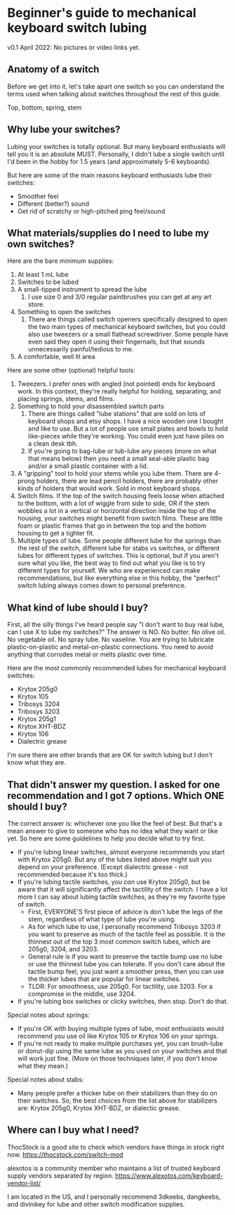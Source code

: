# Beginner's guide to mechanical keyboard switch lubing

v0.1 April 2022: No pictures or video links yet.

## Anatomy of a switch

Before we get into it, let's take apart one switch so you can understand the terms used when talking about switches throughout the rest of this guide.

Top, bottom, spring, stem

## Why lube your switches?

Lubing your switches is totally optional. But many keyboard enthusiasts will tell you it is an absolute MUST.  Personally, I didn't lube a single switch until I'd been in the hobby for 1.5 years (and approximately 5-6 keyboards).

But here are some of the main reasons keyboard enthusiasts lube their switches:

* Smoother feel
* Different (better?) sound
* Get rid of scratchy or high-pitched ping feel/sound

## What materials/supplies do I need to lube my own switches?

Here are the bare minimum supplies:
1. At least 1 mL lube 
1. Switches to be lubed
1. A small-tipped instrument to spread the lube 
    1. I use size 0 and 3/0 regular paintbrushes you can get at any art store.
1. Something to open the switches 
    1. There are things called switch openers specifically designed to open the two main types of mechanical keyboard switches, but you could also use tweezers or a small flathead screwdriver. Some people have even said they open it using their fingernails, but that sounds unnecessarily painful/tedious to me.
1. A comfortable, well lit area

Here are some other (optional) helpful tools:
1. Tweezers. I prefer ones with angled (not pointed) ends for keyboard work. In this context, they're really helpful for holding, separating, and placing springs, stems, and films. 
1. Something to hold your disassembled switch parts
    1. There are things called "lube stations" that are sold on lots of keyboard shops and etsy shops. I have a nice wooden one I bought and like to use. But a lot of people use small plates and bowls to hold like-pieces while they're working. You could even just have piles on a clean desk tbh.
    1. If you're going to bag-lube or tub-lube any pieces (more on what that means below) then you need a small seal-able plastic bag and/or a small plastic container with a lid.
1. A "gripping" tool to hold your stems while you lube them. There are 4-prong holders, there are lead pencil holders, there are probably other kinds of holders that would work. Sold in most keyboard shops.
1. Switch films. If the top of the switch housing feels loose when attached to the bottom, with a lot of wiggle from side to side, OR if the stem wobbles a lot in a vertical or horizontal direction inside the top of the housing, your switches might benefit from switch films. These are little foam or plastic frames that go in between the top and the bottom housing to get a tighter fit.
1. Multiple types of lube. Some people different lube for the springs than the rest of the switch, different lube for stabs vs switches, or different lubes for different types of switches. This is optional, but if you aren't sure what you like, the best way to find out what you like is to try different types for yourself. We who are experienced can make recommendations, but like everything else in this hobby, the "perfect" switch lubing always comes down to personal preference.

## What kind of lube should I buy?

First, all the silly things I've heard people say "I don't want to buy real lube, can I use X to lube my switches?"  The answer is NO.  No butter. No olive oil. No vegetable oil. No spray lube. No vaseline. You are trying to lubricate plastic-on-plastic and metal-on-plastic connections. You need to avoid anything that corrodes metal or melts plastic over time.

Here are the most commonly recommended lubes for mechanical keyboard switches:
* Krytox 205g0
* Krytox 105
* Tribosys 3204
* Tribosys 3203
* Krytox 205g1
* Krytox XHT-BDZ
* Krytox 106
* Dialectric grease

I'm sure there are other brands that are OK for switch lubing but I don't know what they are.

## That didn't answer my question. I asked for one recommendation and I got 7 options. Which ONE should I buy?

The correct answer is: whichever one you like the feel of best.  But that's a mean answer to give to someone who has no idea what they want or like yet. So here are some guidelines to help you decide what to try first.

* If you're lubing linear switches, almost everyone recommends you start with Krytox 205g0. But any of the lubes listed above might suit you depend on your preference. (Except dialectric grease - not recommended because it's too thick.)
* If you're lubing tactile switches, you *can* use Krytox 205g0, but be aware that it will significantly affect the tactility of the switch. I have a lot more I can say about lubing tactile switches, as they're my favorite type of switch.
    * First, EVERYONE'S first piece of advice is don't lube the legs of the stem, regardless of what type of lube you're using.
    * As for which lube to use, I personally recommend Tribosys 3203 if you want to preserve as much of the tactile feel as possible. It is the thinnest out of the top 3 most common switch lubes, which are 205g0, 3204, and 3203.
    * General rule is if you want to preserve the tactile bump use no lube or use the thinnest lube you can tolerate. If you don't care about the tactile bump feel, you just want a smoother press, then you can use the thicker lubes that are popular for linear switches.
    * TLDR: For smoothness, use 205g0. For tactility, use 3203. For a compromise in the middle, use 3204.
* If you're lubing box switches or clicky switches, then stop. Don't do that.

Special notes about springs:
* If you're OK with buying multiple types of lube, most enthusiasts would recommend you use oil like Krytox 105 or Krytox 106 on your springs.
* If you're not ready to make mulitple purchases yet, you can brush-lube or donut-dip using the same lube as you used on your switches and that will work just fine.  (More on those techniques later, if you don't know what they mean.)

Special notes about stabs:
* Many people prefer a thicker lube on their stabilizers than they do on their switches. So, the best choices from the list above for stabilizers are: Krytox 205g0, Krytox XHT-BDZ, or dialectic grease.

## Where can I buy what I need?

ThocStock is a good site to check which vendors have things in stock right now.
https://thocstock.com/switch-mod

alexotos is a community member who maintains a list of trusted keyboard supply vendors separated by region.
https://www.alexotos.com/keyboard-vendor-list/

I am located in the US, and I personally recommend 3dkeebs, dangkeebs, and divinikey for lube and other switch modification supplies.

